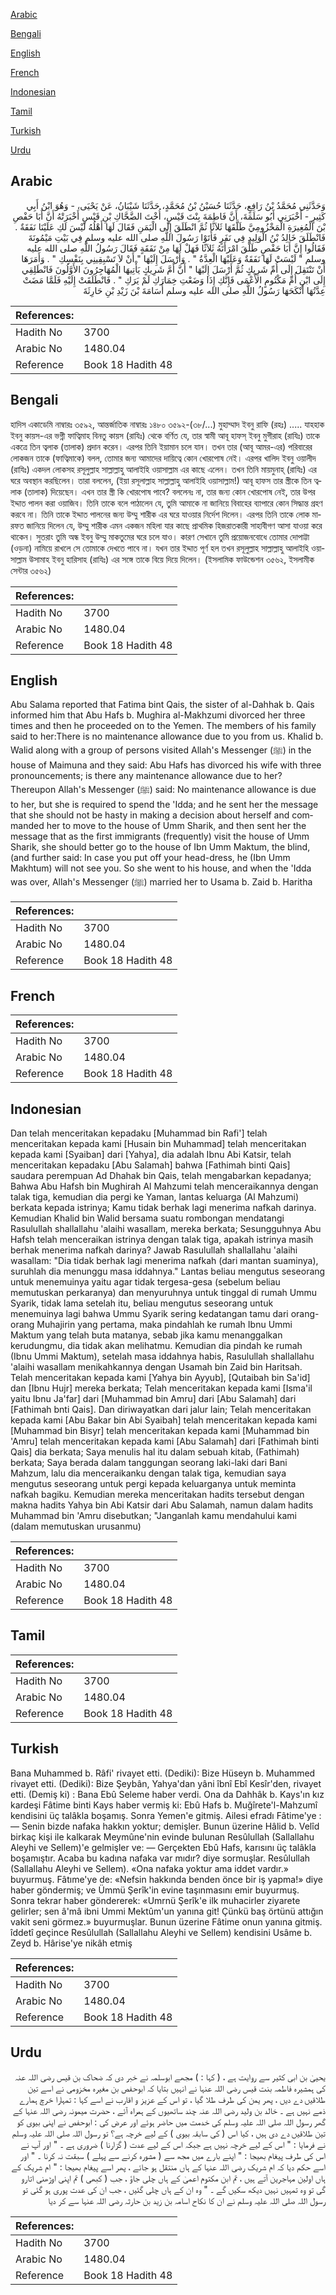 [Arabic](#arabic)

[Bengali](#bengali)

[English](#english)

[French](#french)

[Indonesian](#indonesian)

[Tamil](#tamil)

[Turkish](#turkish)

[Urdu](#urdu)

## Arabic


<div dir="rtl" lang="ar" style={{fontSize:'larger',backgroundColor:'#f8f9fa',padding:20}}>
وَحَدَّثَنِي مُحَمَّدُ بْنُ رَافِعٍ، حَدَّثَنَا حُسَيْنُ بْنُ مُحَمَّدٍ، حَدَّثَنَا شَيْبَانُ، عَنْ يَحْيَى، - وَهُوَ ابْنُ أَبِي كَثِيرٍ - أَخْبَرَنِي أَبُو سَلَمَةَ، أَنَّ فَاطِمَةَ بِنْتَ قَيْسٍ، أُخْتَ الضَّحَّاكِ بْنِ قَيْسٍ أَخْبَرَتْهُ أَنَّ أَبَا حَفْصِ بْنَ الْمُغِيرَةِ الْمَخْزُومِيَّ طَلَّقَهَا ثَلاَثًا ثُمَّ انْطَلَقَ إِلَى الْيَمَنِ فَقَالَ لَهَا أَهْلُهُ لَيْسَ لَكِ عَلَيْنَا نَفَقَةٌ ‏.‏ فَانْطَلَقَ خَالِدُ بْنُ الْوَلِيدِ فِي نَفَرٍ فَأَتَوْا رَسُولَ اللَّهِ صلى الله عليه وسلم فِي بَيْتِ مَيْمُونَةَ فَقَالُوا إِنَّ أَبَا حَفْصٍ طَلَّقَ امْرَأَتَهُ ثَلاَثًا فَهَلْ لَهَا مِنْ نَفَقَةٍ فَقَالَ رَسُولُ اللَّهِ صلى الله عليه وسلم ‏"‏ لَيْسَتْ لَهَا نَفَقَةٌ وَعَلَيْهَا الْعِدَّةُ ‏"‏ ‏.‏ وَأَرْسَلَ إِلَيْهَا ‏"‏ أَنْ لاَ تَسْبِقِينِي بِنَفْسِكِ ‏"‏ ‏.‏ وَأَمَرَهَا أَنْ تَنْتَقِلَ إِلَى أُمِّ شَرِيكٍ ثُمَّ أَرْسَلَ إِلَيْهَا ‏"‏ أَنَّ أُمَّ شَرِيكٍ يَأْتِيهَا الْمُهَاجِرُونَ الأَوَّلُونَ فَانْطَلِقِي إِلَى ابْنِ أُمِّ مَكْتُومٍ الأَعْمَى فَإِنَّكِ إِذَا وَضَعْتِ خِمَارَكِ لَمْ يَرَكِ ‏"‏ ‏.‏ فَانْطَلَقَتْ إِلَيْهِ فَلَمَّا مَضَتْ عِدَّتُهَا أَنْكَحَهَا رَسُولُ اللَّهِ صلى الله عليه وسلم أُسَامَةَ بْنَ زَيْدِ بْنِ حَارِثَةَ
</div>
<div style={{backgroundColor:'#f8f9fa',padding:20, marginBottom: 10}}><table> <thead> <tr> <th>References:</th> <th></th> </tr> </thead> <tbody><tr><td>Hadith No</td><td>3700</td></tr><tr><td>Arabic No</td><td>1480.04</td></tr><tr><td>Reference</td><td>Book 18 Hadith 48</td></tr></tbody></table></div>

## Bengali


<div dir="ltr" lang="bn" style={{fontSize:'larger',backgroundColor:'#f8f9fa',padding:20}}>
হাদিস একাডেমি নাম্বারঃ ৩৫৯২, আন্তর্জাতিক নাম্বারঃ ১৪৮০ ৩৫৯২-(৩৮/...) মুহাম্মাদ ইবনু রাফি (রহঃ) ..... যাহহাক ইবনু কায়স-এর ভগ্নী ফাত্বিমাহ বিনতু কায়স (রাযিঃ) থেকে বর্ণিত যে, তার স্বামী আবূ হাফস্ ইবনু মুগীরাহ (রাযিঃ) তাকে একত্রে তিন ত্বলাক (তালাক) প্রদান করেন। এরপর তিনি ইয়ামান চলে যান। তখন তার (আবূ আমর-এর) পরিবারের লোকজন তাকে (ফাত্বিমাকে) বলল, তোমার জন্য আমাদের দায়িত্বে কোন খোরপোষ নেই। এরপর খালিদ ইবনু ওয়ালীদ (রাযিঃ) একদল লোকসহ রসূলুল্লাহ সাল্লাল্লাহু আলাইহি ওয়াসাল্লাম এর কাছে এলেন। তখন তিনি মায়মুনাহ্ (রাযিঃ) এর ঘরে অবস্থান করছিলেন। তারা বললেন, (ইয়া রসূলাল্লাহ সাল্লাল্লাহু আলাইহি ওয়াসাল্লাম!) আবূ হাফস তার স্ত্রীকে তিন ত্বলাক (তালাক) দিয়েছেন। এখন তার স্ত্রী কি খোরপোষ পাবে? বললেনঃ না, তার জন্য কোন খোরপোষ নেই, তার উপর ইদ্দাত পালন করা ওয়াজিব। তিনি তাকে বলে পাঠালেন যে, তুমি আমাকে না জানিয়ে বিবাহের ব্যাপারে কোন সিদ্ধান্ত গ্রহণ করবে না। তিনি তাকে ইদ্দাত পালনের জন্য উম্মু শারীক এর ঘরে যাওয়ার নির্দেশ দিলেন। এরপর তিনি তাকে লোক মারফত জানিয়ে দিলেন যে, উম্মু শারীক এমন একজন মহিলা যার কাছে প্রাথমিক হিজরাতকারী সাহাবীগণ আসা যাওয়া করে থাকেন। সুতরাং তুমি অন্ধ ইবনু উম্মু মাকতুমের ঘরে চলে যাও। কারণ সেখানে তুমি প্রয়োজনবোধে তোমার দোপাট্টা (ওড়না) নামিয়ে রাখলে সে তোমাকে দেখতে পাবে না। যখন তার ইদ্দাত পূর্ণ হল তখন রসূলুল্লাহ সাল্লাল্লাহু আলাইহি ওয়াসাল্লাম উসামাহ ইবনু হারিসাহ (রাযিঃ) এর সঙ্গে তাকে বিয়ে দিয়ে দিলেন। (ইসলামিক ফাউন্ডেশন ৩৫৬২, ইসলামীক সেন্টার ৩৫৬২)
</div>
<div style={{backgroundColor:'#f8f9fa',padding:20, marginBottom: 10}}><table> <thead> <tr> <th>References:</th> <th></th> </tr> </thead> <tbody><tr><td>Hadith No</td><td>3700</td></tr><tr><td>Arabic No</td><td>1480.04</td></tr><tr><td>Reference</td><td>Book 18 Hadith 48</td></tr></tbody></table></div>

## English


<div dir="ltr" lang="en" style={{fontSize:'larger',backgroundColor:'#f8f9fa',padding:20}}>
Abu Salama reported that Fatima bint Qais, the sister of al-Dahhak b. Qais informed him that Abu Hafs b. Mughira al-Makhzumi divorced her three times and then he proceeded on to the Yemen. The members of his family said to her:There is no maintenance allowance due to you from us. Khalid b. Walid along with a group of persons visited Allah's Messenger (ﷺ) in the house of Maimuna and they said: Abu Hafs has divorced his wife with three pronouncements; is there any maintenance allowance due to her? Thereupon Allah's Messenger (ﷺ) said: No maintenance allowance is due to her, but she is required to spend the 'Idda; and he sent her the message that she should not be hasty in making a decision about herself and commanded her to move to the house of Umm Sharik, and then sent her the message that as the first immigrants (frequently) visit the house of Umm Sharik, she should better go to the house of Ibn Umm Maktum, the blind, (and further said: In case you put off your head-dress, he (Ibn Umm Makhtum) will not see you. So she went to his house, and when the 'Idda was over, Allah's Messenger (ﷺ) married her to Usama b. Zaid b. Haritha
</div>
<div style={{backgroundColor:'#f8f9fa',padding:20, marginBottom: 10}}><table> <thead> <tr> <th>References:</th> <th></th> </tr> </thead> <tbody><tr><td>Hadith No</td><td>3700</td></tr><tr><td>Arabic No</td><td>1480.04</td></tr><tr><td>Reference</td><td>Book 18 Hadith 48</td></tr></tbody></table></div>

## French


<div dir="ltr" lang="fr" style={{fontSize:'larger',backgroundColor:'#f8f9fa',padding:20}}>

</div>
<div style={{backgroundColor:'#f8f9fa',padding:20, marginBottom: 10}}><table> <thead> <tr> <th>References:</th> <th></th> </tr> </thead> <tbody><tr><td>Hadith No</td><td>3700</td></tr><tr><td>Arabic No</td><td>1480.04</td></tr><tr><td>Reference</td><td>Book 18 Hadith 48</td></tr></tbody></table></div>

## Indonesian


<div dir="ltr" lang="id" style={{fontSize:'larger',backgroundColor:'#f8f9fa',padding:20}}>
Dan telah menceritakan kepadaku [Muhammad bin Rafi'] telah menceritakan kepada kami [Husain bin Muhammad] telah menceritakan kepada kami [Syaiban] dari [Yahya], dia adalah Ibnu Abi Katsir, telah menceritakan kepadaku [Abu Salamah] bahwa [Fathimah binti Qais] saudara perempuan Ad Dhahak bin Qais, telah mengabarkan kepadanya; Bahwa Abu Hafsh bin Mughirah Al Mahzumi telah menceraikannya dengan talak tiga, kemudian dia pergi ke Yaman, lantas keluarga (Al Mahzumi) berkata kepada istrinya; Kamu tidak berhak lagi menerima nafkah darinya. Kemudian Khalid bin Walid bersama suatu rombongan mendatangi Rasulullah shallallahu 'alaihi wasallam, mereka berkata; Sesungguhnya Abu Hafsh telah menceraikan istrinya dengan talak tiga, apakah istrinya masih berhak menerima nafkah darinya? Jawab Rasulullah shallallahu 'alaihi wasallam: "Dia tidak berhak lagi menerima nafkah (dari mantan suaminya), suruhlah dia menunggu masa iddahnya." Lantas beliau mengutus seseorang untuk menemuinya yaitu agar tidak tergesa-gesa (sebelum beliau memutuskan perkaranya) dan menyuruhnya untuk tinggal di rumah Ummu Syarik, tidak lama setelah itu, beliau mengutus seseorang untuk menemuinya lagi bahwa Ummu Syarik sering kedatangan tamu dari orang-orang Muhajirin yang pertama, maka pindahlah ke rumah Ibnu Ummi Maktum yang telah buta matanya, sebab jika kamu menanggalkan kerudungmu, dia tidak akan melihatmu. Kemudian dia pindah ke rumah (Ibnu Ummi Maktum), setelah masa iddahnya habis, Rasulullah shallallahu 'alaihi wasallam menikahkannya dengan Usamah bin Zaid bin Haritsah. Telah menceritakan kepada kami [Yahya bin Ayyub], [Qutaibah bin Sa'id] dan [Ibnu Hujr] mereka berkata; Telah menceritakan kepada kami [Isma'il yaitu Ibnu Ja'far] dari [Muhammad bin Amru] dari [Abu Salamah] dari [Fathimah bnti Qais]. Dan diriwayatkan dari jalur lain; Telah menceritakan kepada kami [Abu Bakar bin Abi Syaibah] telah menceritakan kepada kami [Muhammad bin Bisyr] telah menceritakan kepada kami [Muhammad bin 'Amru] telah menceritakan kepada kami [Abu Salamah] dari [Fathimah binti Qais] dia berkata; Saya menulis hal itu dalam sebuah kitab, (Fathimah) berkata; Saya berada dalam tanggungan seorang laki-laki dari Bani Mahzum, lalu dia menceraikanku dengan talak tiga, kemudian saya mengutus seseorang untuk pergi kepada keluarganya untuk meminta nafkah bagiku. Kemudian mereka menceritakan hadits tersebut dengan makna hadits Yahya bin Abi Katsir dari Abu Salamah, namun dalam hadits Muhammad bin 'Amru disebutkan; "Janganlah kamu mendahului kami (dalam memutuskan urusanmu)
</div>
<div style={{backgroundColor:'#f8f9fa',padding:20, marginBottom: 10}}><table> <thead> <tr> <th>References:</th> <th></th> </tr> </thead> <tbody><tr><td>Hadith No</td><td>3700</td></tr><tr><td>Arabic No</td><td>1480.04</td></tr><tr><td>Reference</td><td>Book 18 Hadith 48</td></tr></tbody></table></div>

## Tamil


<div dir="ltr" lang="ta" style={{fontSize:'larger',backgroundColor:'#f8f9fa',padding:20}}>

</div>
<div style={{backgroundColor:'#f8f9fa',padding:20, marginBottom: 10}}><table> <thead> <tr> <th>References:</th> <th></th> </tr> </thead> <tbody><tr><td>Hadith No</td><td>3700</td></tr><tr><td>Arabic No</td><td>1480.04</td></tr><tr><td>Reference</td><td>Book 18 Hadith 48</td></tr></tbody></table></div>

## Turkish


<div dir="ltr" lang="tr" style={{fontSize:'larger',backgroundColor:'#f8f9fa',padding:20}}>
Bana Muhammed b. Râfi' rivayet etti. (Dediki): Bize Hüseyn b. Muhammed rivayet etti. (Dediki): Bize Şeybân, Yahya'dan yâni îbnî Ebî Kesîr'den, rivayet etti. (Demiş ki) : Bana Ebû Seleme haber verdi. Ona da Dahhâk b. Kays'ın kız kardeşi Fâtime binti Kays haber vermiş ki: Ebû Hafs b. Muğîrete'l-Mahzumî kendisini üç talâkla boşamış. Sonra Yemen'e gitmiş. Ailesi efradı Fâtime'ye : — Senin bizde nafaka hakkın yoktur; demişler. Bunun üzerine Hâlid b. Velîd birkaç kişi ile kalkarak Meymûne'nin evinde bulunan Resûlullah (Sallallahu Aleyhi ve Sellem)'e gelmişler ve: — Gerçekten Ebû Hafs, karısını üç talâkla boşamıştır. Acaba bu kadına nafaka var mıdır? diye sormuşlar. Resûlullah (Sallallahu Aleyhi ve Sellem). «Ona nafaka yoktur ama iddet vardır.» buyurmuş. Fâtıme'ye de: «Nefsin hakkında benden önce bir iş yapma!» diye haber göndermiş; ve Ümmü Şerîk'in evine taşınmasını emir buyurmuş. Sonra tekrar haber göndererek: «Umrnü Şerîk'e ilk muhacirler ziyarete gelirler; sen â'mâ ibni Ummi Mektûm'un yanına git! Çünkü baş örtünü attığın vakit seni görmez.» buyurmuşlar. Bunun üzerine Fâtime onun yanına gitmiş. îddetî geçince Resûlullah (Sallallahu Aleyhi ve Sellem) kendisini Usâme b. Zeyd b. Hârise'ye nikâh etmiş
</div>
<div style={{backgroundColor:'#f8f9fa',padding:20, marginBottom: 10}}><table> <thead> <tr> <th>References:</th> <th></th> </tr> </thead> <tbody><tr><td>Hadith No</td><td>3700</td></tr><tr><td>Arabic No</td><td>1480.04</td></tr><tr><td>Reference</td><td>Book 18 Hadith 48</td></tr></tbody></table></div>

## Urdu


<div dir="rtl" lang="ur" style={{fontSize:'larger',backgroundColor:'#f8f9fa',padding:20}}>
یحییٰ بن ابی کثیر سے روایت ہے ، ( کہا : ) مجھے ابوسلمہ نے خبر دی کہ ضحاک بن قیس رضی اللہ عنہ کی ہمشیرہ فاطمہ بنت قیس رضی اللہ عنہا نے انہیں بتایا کہ ابوحفص بن مغیرہ مخزومی نے اسے تین طلاقیں دے دیں ، پھر یمن کی طرف طلا گیا ، تو اس کے عزیز و اقارب نے اسے کہا : تمہارا خرچ ہمارے ذمے نہیں ہے ۔ خالد بن ولید رضی اللہ عنہ چند ساتھیوں کے ہمراہ آئے ، حضرت میمونہ رضی اللہ عنہا کے گھر رسول اللہ صلی اللہ علیہ وسلم کی خدمت میں حاضر ہوئے اور عرض کی : ابوحفص نے اپنی بیوی کو تین طلاقیں دے دی ہیں ، کیا اس ( کی سابقہ بیوی ) کے لیے خرچہ ہے؟ تو رسول اللہ صلی اللہ علیہ وسلم نے فرمایا : " اس کے لیے خرچہ نہیں ہے جبکہ اس کے لیے عدت ( گزارنا ) ضروری ہے ۔ " اور آپ نے اس کی طرف پیغام بھیجا : " اپنے بارے میں مجھ سے ( مشورہ کرنے سے پہلے ) سبقت نہ کرنا ۔ " اور اسے حکم دیا کہ ام شریک رضی اللہ عنہا کے ہاں منتقل ہو جائے ، پھر اسے پیغام بھیجا : " ام شریک کے ہاں اولین مہاجرین آتے ہیں ، تم ابن مکتوم اعمیٰ کے ہاں چلی جاؤ ، جب ( کبھی ) تم اپنی اوڑھنی اتارو گی تو وہ تمہیں نہیں دیکھ سکیں گے ۔ " وہ ان کے ہاں چلی گئیں ، جب ان کی عدت پوری ہو گئی تو رسول اللہ صلی اللہ علیہ وسلم نے ان کا نکاح اسامہ بن زید بن حارثہ رضی اللہ عنہا سے کر دیا
</div>
<div style={{backgroundColor:'#f8f9fa',padding:20, marginBottom: 10}}><table> <thead> <tr> <th>References:</th> <th></th> </tr> </thead> <tbody><tr><td>Hadith No</td><td>3700</td></tr><tr><td>Arabic No</td><td>1480.04</td></tr><tr><td>Reference</td><td>Book 18 Hadith 48</td></tr></tbody></table></div>